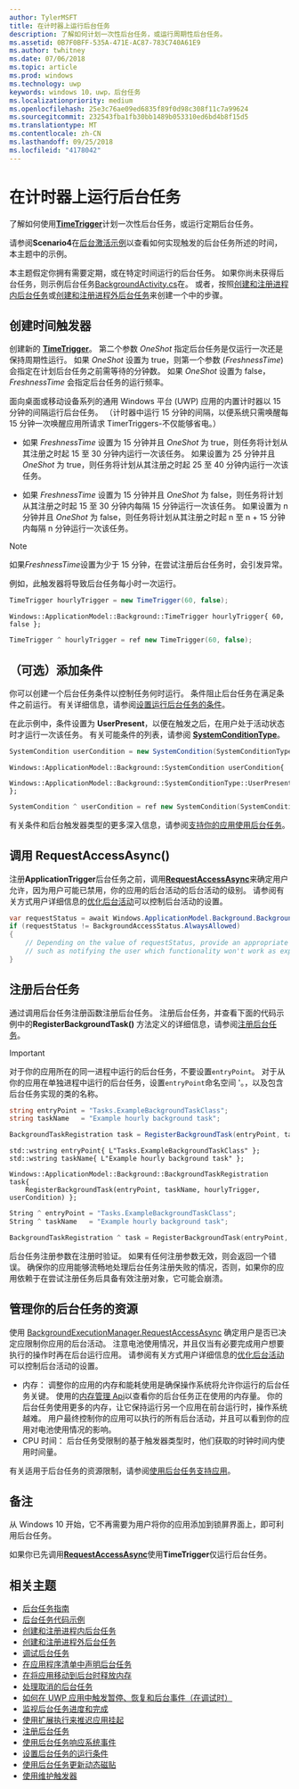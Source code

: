 ```yaml
---
author: TylerMSFT
title: 在计时器上运行后台任务
description: 了解如何计划一次性后台任务，或运行周期性后台任务。
ms.assetid: 0B7F0BFF-535A-471E-AC87-783C740A61E9
ms.author: twhitney
ms.date: 07/06/2018
ms.topic: article
ms.prod: windows
ms.technology: uwp
keywords: windows 10，uwp，后台任务
ms.localizationpriority: medium
ms.openlocfilehash: 25e3c76ae09ed6835f89f0d98c308f11c7a99624
ms.sourcegitcommit: 232543fba1fb30bb1489b053310ed6bd4b8f15d5
ms.translationtype: MT
ms.contentlocale: zh-CN
ms.lasthandoff: 09/25/2018
ms.locfileid: "4178042"
---
```

# <a name="run-a-background-task-on-a-timer"></a>在计时器上运行后台任务

了解如何使用[**TimeTrigger**](https://msdn.microsoft.com/library/windows/apps/br224843)计划一次性后台任务，或运行定期后台任务。

请参阅**Scenario4**在[后台激活示例](https://github.com/Microsoft/Windows-universal-samples/tree/master/Samples/BackgroundActivation)以查看如何实现触发的后台任务所述的时间，本主题中的示例。

本主题假定你拥有需要定期，或在特定时间运行的后台任务。 如果你尚未获得后台任务，则示例后台任务[BackgroundActivity.cs](https://github.com/Microsoft/Windows-universal-samples/blob/master/Samples/BackgroundActivation/cs/BackgroundActivity.cs)在。 或者，按照[创建和注册进程内后台任务](create-and-register-an-inproc-background-task.md)或[创建和注册进程外后台任务](create-and-register-a-background-task.md)来创建一个中的步骤。

## <a name="create-a-time-trigger"></a>创建时间触发器

创建新的 [**TimeTrigger**](https://msdn.microsoft.com/library/windows/apps/br224843)。 第二个参数 *OneShot* 指定后台任务是仅运行一次还是保持周期性运行。 如果 *OneShot* 设置为 true，则第一个参数 (*FreshnessTime*) 会指定在计划后台任务之前需等待的分钟数。 如果 *OneShot* 设置为 false，*FreshnessTime* 会指定后台任务的运行频率。

面向桌面或移动设备系列的通用 Windows 平台 (UWP) 应用的内置计时器以 15 分钟的间隔运行后台任务。 （计时器中运行 15 分钟的间隔，以便系统只需唤醒每 15 分钟一次唤醒应用所请求 TimerTriggers-不仅能够省电。）

- 如果 *FreshnessTime* 设置为 15 分钟并且 *OneShot* 为 true，则任务将计划从其注册之时起 15 至 30 分钟内运行一次该任务。 如果设置为 25 分钟并且 *OneShot* 为 true，则任务将计划从其注册之时起 25 至 40 分钟内运行一次该任务。

- 如果 *FreshnessTime* 设置为 15 分钟并且 *OneShot* 为 false，则任务将计划从其注册之时起 15 至 30 分钟内每隔 15 分钟运行一次该任务。 如果设置为 n 分钟并且 *OneShot* 为 false，则任务将计划从其注册之时起 n 至 n + 15 分钟内每隔 n 分钟运行一次该任务。

> [!NOTE]
> 如果*FreshnessTime*设置为少于 15 分钟，在尝试注册后台任务时，会引发异常。
 
例如，此触发器将导致后台任务每小时一次运行。

```cs
TimeTrigger hourlyTrigger = new TimeTrigger(60, false);
```

```cppwinrt
Windows::ApplicationModel::Background::TimeTrigger hourlyTrigger{ 60, false };
```

```cpp
TimeTrigger ^ hourlyTrigger = ref new TimeTrigger(60, false);
```

## <a name="optional-add-a-condition"></a>（可选）添加条件

你可以创建一个后台任务条件以控制任务何时运行。 条件阻止后台任务在满足条件之前运行。 有关详细信息，请参阅[设置运行后台任务的条件](set-conditions-for-running-a-background-task.md)。

在此示例中，条件设置为 **UserPresent**，以便在触发之后，在用户处于活动状态时才运行一次该任务。 有关可能条件的列表，请参阅 [**SystemConditionType**](https://msdn.microsoft.com/library/windows/apps/br224835)。

```cs
SystemCondition userCondition = new SystemCondition(SystemConditionType.UserPresent);
```

```cppwinrt
Windows::ApplicationModel::Background::SystemCondition userCondition{
    Windows::ApplicationModel::Background::SystemConditionType::UserPresent };
```

```cpp
SystemCondition ^ userCondition = ref new SystemCondition(SystemConditionType::UserPresent);
```

有关条件和后台触发器类型的更多深入信息，请参阅[支持你的应用使用后台任务](support-your-app-with-background-tasks.md)。

##  <a name="call-requestaccessasync"></a>调用 RequestAccessAsync()

注册**ApplicationTrigger**后台任务之前，调用[**RequestAccessAsync**](https://msdn.microsoft.com/library/windows/apps/hh700494)来确定用户允许，因为用户可能已禁用，你的应用的后台活动的后台活动的级别。 请参阅有关方式用户详细信息的[优化后台活动](https://docs.microsoft.com/windows/uwp/debug-test-perf/optimize-background-activity)可以控制后台活动的设置。

```cs
var requestStatus = await Windows.ApplicationModel.Background.BackgroundExecutionManager.RequestAccessAsync();
if (requestStatus != BackgroundAccessStatus.AlwaysAllowed)
{
    // Depending on the value of requestStatus, provide an appropriate response
    // such as notifying the user which functionality won't work as expected
}
```

## <a name="register-the-background-task"></a>注册后台任务

通过调用后台任务注册函数注册后台任务。 注册后台任务，并查看下面的代码示例中的**RegisterBackgroundTask()** 方法定义的详细信息，请参阅[注册后台任务](register-a-background-task.md)。

> [!IMPORTANT]
> 对于你的应用所在的同一进程中运行的后台任务，不要设置`entryPoint`。 对于从你的应用在单独进程中运行的后台任务，设置`entryPoint`命名空间 '。，以及包含后台任务实现的类的名称。

```cs
string entryPoint = "Tasks.ExampleBackgroundTaskClass";
string taskName   = "Example hourly background task";

BackgroundTaskRegistration task = RegisterBackgroundTask(entryPoint, taskName, hourlyTrigger, userCondition);
```

```cppwinrt
std::wstring entryPoint{ L"Tasks.ExampleBackgroundTaskClass" };
std::wstring taskName{ L"Example hourly background task" };

Windows::ApplicationModel::Background::BackgroundTaskRegistration task{
    RegisterBackgroundTask(entryPoint, taskName, hourlyTrigger, userCondition) };
```

```cpp
String ^ entryPoint = "Tasks.ExampleBackgroundTaskClass";
String ^ taskName   = "Example hourly background task";

BackgroundTaskRegistration ^ task = RegisterBackgroundTask(entryPoint, taskName, hourlyTrigger, userCondition);
```

后台任务注册参数在注册时验证。 如果有任何注册参数无效，则会返回一个错误。 确保你的应用能够流畅地处理后台任务注册失败的情况，否则，如果你的应用依赖于在尝试注册任务后具备有效注册对象，它可能会崩溃。

## <a name="manage-resources-for-your-background-task"></a>管理你的后台任务的资源

使用 [BackgroundExecutionManager.RequestAccessAsync](https://msdn.microsoft.com/library/windows/apps/windows.applicationmodel.background.backgroundexecutionmanager.aspx) 确定用户是否已决定应限制你应用的后台活动。 注意电池使用情况，并且仅当有必要完成用户想要执行的操作时再在后台运行应用。 请参阅有关方式用户详细信息的[优化后台活动](https://docs.microsoft.com/windows/uwp/debug-test-perf/optimize-background-activity)可以控制后台活动的设置。

- 内存： 调整你的应用的内存和能耗使用是确保操作系统将允许你运行的后台任务关键。 使用的[内存管理 Api](https://msdn.microsoft.com/library/windows/apps/windows.system.memorymanager.aspx)以查看你的后台任务正在使用的内存量。 你的后台任务使用更多的内存，让它保持运行另一个应用在前台运行时，操作系统越难。 用户最终控制你的应用可以执行的所有后台活动，并且可以看到你的应用对电池使用情况的影响。  
- CPU 时间： 后台任务受限制的基于触发器类型时，他们获取的时钟时间内使用时间量。

有关适用于后台任务的资源限制，请参阅[使用后台任务支持应用](support-your-app-with-background-tasks.md)。

## <a name="remarks"></a>备注

从 Windows 10 开始，它不再需要为用户将你的应用添加到锁屏界面上，即可利用后台任务。

如果你已先调用[**RequestAccessAsync**](https://msdn.microsoft.com/library/windows/apps/hh700485)使用**TimeTrigger**仅运行后台任务。

## <a name="related-topics"></a>相关主题

* [后台任务指南](guidelines-for-background-tasks.md)
* [后台任务代码示例](https://github.com/Microsoft/Windows-universal-samples/tree/master/Samples/BackgroundTask)
* [创建和注册进程内后台任务](create-and-register-an-inproc-background-task.md)
* [创建和注册进程外后台任务](create-and-register-a-background-task.md)
* [调试后台任务](debug-a-background-task.md)
* [在应用程序清单中声明后台任务](declare-background-tasks-in-the-application-manifest.md)
* [在将应用移动到后台时释放内存](reduce-memory-usage.md)
* [处理取消的后台任务](handle-a-cancelled-background-task.md)
* [如何在 UWP 应用中触发暂停、恢复和后台事件（在调试时）](http://go.microsoft.com/fwlink/p/?linkid=254345)
* [监视后台任务进度和完成](monitor-background-task-progress-and-completion.md)
* [使用扩展执行来推迟应用挂起](run-minimized-with-extended-execution.md)
* [注册后台任务](register-a-background-task.md)
* [使用后台任务响应系统事件](respond-to-system-events-with-background-tasks.md)
* [设置后台任务的运行条件](set-conditions-for-running-a-background-task.md)
* [使用后台任务更新动态磁贴](update-a-live-tile-from-a-background-task.md)
* [使用维护触发器](use-a-maintenance-trigger.md)
